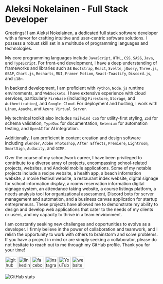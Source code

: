 # Aleksi Nokelainen - Full Stack Developer

Greetings! I am Aleksi Nokelainen, a dedicated full stack software developer with a fervor for crafting intuitive and user-centric software solutions. I possess a robust skill set in a multitude of programming languages and technologies.

My core programming languages include `JavaScript`, `HTML`, `CSS`, `SASS`, `Java`, and `TypeScript`. For front-end development, I have a deep understanding of frameworks and libraries such as `Bootstrap`, `React`, `Svelte`, `jQuery`, `Three.js`, `GSAP`, `Chart.js`, `Recharts`, `MUI`, `Framer Motion`, `React-Toastify`, `Discord.js`, and `i18n`.

In backend development, I am proficient with `Python`, `Node.js` runtime environments, and `WebSockets`. I have extensive experience with cloud services, particularly `Firebase` (including `Firestore`, `Storage`, and `Authentication`), and `Google Cloud`. For deployment and hosting, I work with `Linux`, `Apache`, and `Azure Virtual Server`.

My technical toolkit also includes `Tailwind CSS` for utility-first styling, `Zod` for schema validation, `TypeDoc` for documentation, `Selenium` for automation testing, and `OpenAI` for AI integration.

Additionally, I am proficient in content creation and design software including `Blender`, `Adobe Photoshop`, `After Effects`, `Premiere`, `Lightroom`, `SmartSign`, `Audacity`, and `GIMP`.

Over the course of my school/work career, I have been privileged to contribute to a diverse array of projects, encompassing school-related projects, websites, and Android mobile applications. Some of my notable projects include a recipe website, a health app, a beach information website, a movie festival website, a restaurant index website, digital signage for school information display, a rooms reservation information digital signage system, an attendance taking website, a course listings platform, a needs analysis tool for organizational assessment, Discord bots for server management and automation, and a business canvas application for startup entrepreneurs. These projects have allowed me to demonstrate my ability to design and develop web applications that cater to the needs of my clients or users, and my capacity to thrive in a team environment.

I am constantly seeking new challenges and opportunities to evolve as a developer. I firmly believe in the power of collaboration and teamwork, and I relish the opportunity to work with others to brainstorm and solve problems. If you have a project in mind or are simply seeking a collaborator, please do not hesitate to reach out to me through my GitHub profile. Thank you for your time!

[<img src='https://cdn.jsdelivr.net/npm/simple-icons@3.0.1/icons/github.svg' alt='github' height='40'>](https://github.com/krugou) [<img src='https://cdn.jsdelivr.net/npm/simple-icons@3.0.1/icons/linkedin.svg' alt='linkedin' height='40'>](https://www.linkedin.com/in/aleksi-nokelainen-3706b7259/) [<img src='https://cdn.jsdelivr.net/npm/simple-icons@3.0.1/icons/facebook.svg' alt='facebook' height='40'>](https://www.facebook.com/aleksi.nokelainen.7) [<img src='https://cdn.jsdelivr.net/npm/simple-icons@3.0.1/icons/instagram.svg' alt='instagram' height='40'>](https://www.instagram.com/krugou/)  [<img src='https://cdn.jsdelivr.net/npm/simple-icons@3.0.1/icons/youtube.svg' alt='YouTube' height='40'>](https://www.youtube.com/channel/krugou) [<img src='https://cdn.jsdelivr.net/npm/simple-icons@3.0.1/icons/icloud.svg' alt='website' height='40'>](https://krugou.github.io)

![GitHub stats](https://github-readme-stats.vercel.app/api?username=krugou&show_icons=true)
